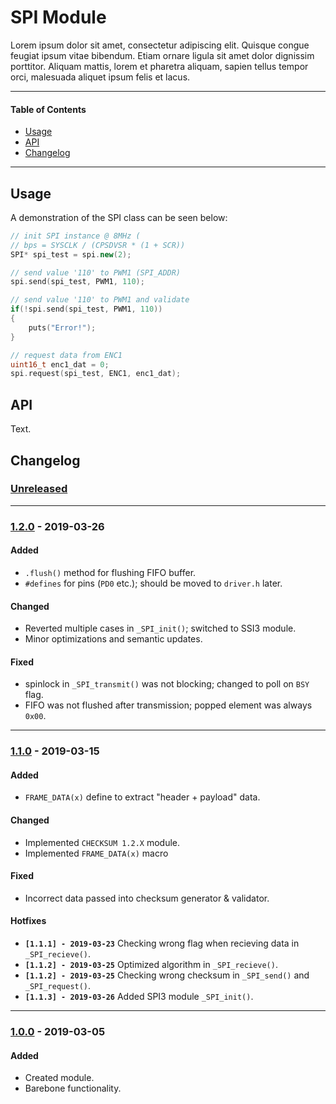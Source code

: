 # SPI Module
Lorem ipsum dolor sit amet, consectetur adipiscing elit. Quisque congue feugiat ipsum vitae bibendum. Etiam ornare ligula sit amet dolor dignissim porttitor. Aliquam mattis, lorem et pharetra aliquam, sapien tellus tempor orci, malesuada aliquet ipsum felis et lacus.

<!-- ----------------------------------------------------------------------------------------- -->

---

#### Table of Contents

- [Usage](#usage)
- [API](#api)
- [Changelog](#changelog)

---

<!-- ----------------------------------------------------------------------------------------- -->

## Usage
A demonstration of the SPI class can be seen below:

```cpp
// init SPI instance @ 8MHz (
// bps = SYSCLK / (CPSDVSR * (1 + SCR))
SPI* spi_test = spi.new(2);

// send value '110' to PWM1 (SPI_ADDR)
spi.send(spi_test, PWM1, 110);

// send value '110' to PWM1 and validate
if(!spi.send(spi_test, PWM1, 110))
{
	puts("Error!");
}

// request data from ENC1
uint16_t enc1_dat = 0;
spi.request(spi_test, ENC1, enc1_dat);
```

<!-- ----------------------------------------------------------------------------------------- -->

## API
Text.

<!-- ----------------------------------------------------------------------------------------- -->

## Changelog

### [Unreleased]

<!-- #### Known Issues
- Item -->

<!-- #### Todo
- Item. -->

---

<!-- ----------------------------------------------------------------------------------------- -->

### [1.2.0] - 2019-03-26

#### Added
- `.flush()` method for flushing FIFO buffer.
- `#defines` for pins (`PD0` etc.); should be moved to `driver.h` later.

#### Changed
- Reverted multiple cases in `_SPI_init()`; switched to SSI3 module.
- Minor optimizations and semantic updates.

#### Fixed
- spinlock in `_SPI_transmit()` was not blocking; changed to poll on `BSY` flag.
- FIFO was not flushed after transmission; popped element was always `0x00`.

---

<!-- ----------------------------------------------------------------------------------------- -->

### [1.1.0] - 2019-03-15

#### Added
- `FRAME_DATA(x)` define to extract "header + payload" data.

#### Changed
- Implemented `CHECKSUM 1.2.X` module.
- Implemented `FRAME_DATA(x)` macro

#### Fixed
- Incorrect data passed into checksum generator & validator.

#### Hotfixes
- **`[1.1.1] - 2019-03-23`** Checking wrong flag when recieving data in `_SPI_recieve()`.
- **`[1.1.2] - 2019-03-25`** Optimized algorithm in `_SPI_recieve()`.
- **`[1.1.2] - 2019-03-25`** Checking wrong checksum in `_SPI_send()` and `_SPI_request()`.
- **`[1.1.3] - 2019-03-26`** Added SPI3 module `_SPI_init()`.

---

<!-- ----------------------------------------------------------------------------------------- -->

### [1.0.0] - 2019-03-05

#### Added
- Created module.
- Barebone functionality.

<!-- ----------------------------------------------------------------------------------------- -->

[Unreleased]: #changelog
[1.2.0]: #changelog
[1.1.0]: #changelog
[1.0.0]: #changelog

